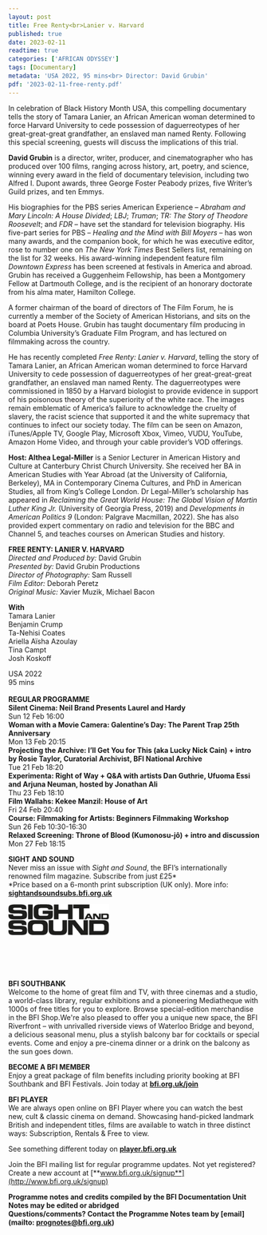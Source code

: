 ```yaml
---
layout: post
title: Free Renty<br>Lanier v. Harvard
published: true
date: 2023-02-11
readtime: true
categories: ['AFRICAN ODYSSEY']
tags: [Documentary]
metadata: 'USA 2022, 95 mins<br> Director: David Grubin'
pdf: '2023-02-11-free-renty.pdf'
---
```


In celebration of Black History Month USA, this compelling documentary tells the story of Tamara Lanier, an African American woman determined to force Harvard University to cede possession of daguerreotypes of her great-great-great grandfather, an enslaved man named Renty. Following this special screening, guests will discuss the implications of this trial.

**David Grubin** is a director, writer, producer, and cinematographer who has produced over 100 films, ranging across history, art, poetry, and science, winning every award in the field of documentary television, including two Alfred I. Dupont awards, three George Foster Peabody prizes, five Writer’s Guild prizes, and ten Emmys.

His biographies for the PBS series American Experience ­– _Abraham and Mary Lincoln: A House Divided_; _LBJ_; _Truman_; _TR: The Story of Theodore Roosevelt_; and _FDR_ – have set the standard for television biography. His five-part series for PBS – _Healing and the Mind with Bill Moyers_ – has won many awards, and the companion book, for which he was executive editor, rose to number one on _The New York Times_ Best Sellers list, remaining on the list for 32 weeks. His award-winning independent feature film _Downtown Express_ has been screened at festivals in America and abroad. Grubin has received a Guggenheim Fellowship, has been a Montgomery Fellow at Dartmouth College, and is the recipient of an honorary doctorate from his alma mater, Hamilton College.

A former chairman of the board of directors of The Film Forum, he is currently a member of the Society of American Historians, and sits on the board at Poets House. Grubin has taught documentary film producing in Columbia University’s Graduate Film Program, and has lectured on filmmaking across the country.

He has recently completed _Free Renty: Lanier v. Harvard_, telling the story of Tamara Lanier, an African American woman determined to force Harvard University to cede possession of daguerreotypes of her great-great-great grandfather, an enslaved man named Renty. The daguerreotypes were commissioned in 1850 by a Harvard biologist to provide evidence in support of his poisonous theory of the superiority of the white race. The images remain emblematic of America’s failure to acknowledge the cruelty of slavery, the racist science that supported it and the white supremacy that continues to infect our society today. The film can be seen on Amazon, iTunes/Apple TV, Google Play, Microsoft Xbox, Vimeo, VUDU, YouTube, Amazon Home Video, and through your cable provider’s VOD offerings.  

**Host: Althea Legal-Miller** is a Senior Lecturer in American History and Culture at Canterbury Christ Church University. She received her BA in American Studies with Year Abroad (at the University of California, Berkeley), MA in Contemporary Cinema Cultures, and PhD in American Studies, all from King’s College London. Dr Legal-Miller’s scholarship has appeared in _Reclaiming the Great World House: The Global Vision of Martin Luther King Jr._ (University of Georgia Press, 2019) and _Developments in American Politics 9_ (London: Palgrave Macmillan, 2022). She has also provided expert commentary on radio and television for the BBC and Channel 5, and teaches courses on American Studies and history.  

**FREE RENTY: LANIER V. HARVARD**  
_Directed and Produced by:_ David Grubin  
_Presented by:_ David Grubin Productions  
_Director of Photography:_ Sam Russell  
_Film Editor:_ Deborah Peretz  
_Original Music:_ Xavier Muzik, Michael Bacon  

**With**  
Tamara Lanier  
Benjamin Crump  
Ta-Nehisi Coates  
Ariella Aïsha Azoulay  
Tina Campt  
Josh Koskoff  

USA 2022  
95 mins  
<br>
**REGULAR PROGRAMME**  
**Silent Cinema: Neil Brand Presents Laurel and Hardy**  
Sun 12 Feb 16:00  
**Woman with a Movie Camera: Galentine’s Day: The Parent Trap 25th Anniversary**  
Mon 13 Feb 20:15  
**Projecting the Archive: I’ll Get You for This (aka Lucky Nick Cain) + intro by Rosie Taylor, Curatorial Archivist, BFI National Archive**  
Tue 21 Feb 18:20  
**Experimenta: Right of Way + Q&A with artists Dan Guthrie, Ufuoma Essi and Arjuna Neuman, hosted by Jonathan Ali**  
Thu 23 Feb 18:10  
**Film Wallahs: Kekee Manzil: House of Art**  
Fri 24 Feb 20:40  
**Course: Filmmaking for Artists: Beginners Filmmaking Workshop**  
Sun 26 Feb 10:30-16:30  
**Relaxed Screening: Throne of Blood (Kumonosu-jô) + intro and discussion**  
Mon 27 Feb 18:15  

**SIGHT AND SOUND**<br>
Never miss an issue with _Sight and Sound_, the BFI’s internationally renowned film magazine. Subscribe from just £25*<br>
*Price based on a 6-month print subscription (UK only). More info: [**sightandsoundsubs.bfi.org.uk**](https://sightandsoundsubs.bfi.org.uk/subscribe)

<img style="float: left;" src="/img/sight-and-sound.jpg" width="40%" height="40%"><br><br><br><br><br><br><br><br>

**BFI SOUTHBANK**  
Welcome to the home of great film and TV, with three cinemas and a studio, a world-class library, regular exhibitions and a pioneering Mediatheque with 1000s of free titles for you to explore. Browse special-edition merchandise in the BFI Shop.We&#39;re also pleased to offer you a unique new space, the BFI Riverfront – with unrivalled riverside views of Waterloo Bridge and beyond, a delicious seasonal menu, plus a stylish balcony bar for cocktails or special events. Come and enjoy a pre-cinema dinner or a drink on the balcony as the sun goes down.  

**BECOME A BFI MEMBER**  
Enjoy a great package of film benefits including priority booking at BFI Southbank and BFI Festivals. Join today at [**bfi.org.uk/join**](http://www.bfi.org.uk/join)  

**BFI PLAYER**  
 We are always open online on BFI Player where you can watch the best new, cult &amp; classic cinema on demand. Showcasing hand-picked landmark British and independent titles, films are available to watch in three distinct ways: Subscription, Rentals &amp; Free to view.  

See something different today on [**player.bfi.org.uk**](https://player.bfi.org.uk)  

Join the BFI mailing list for regular programme updates. Not yet registered? Create a new account at [**www.bfi.org.uk/signup**](http://www.bfi.org.uk/signup)

**Programme notes and credits compiled by the BFI Documentation Unit  
Notes may be edited or abridged  
Questions/comments? Contact the Programme Notes team by [email](mailto: prognotes@bfi.org.uk)**
<!--stackedit_data:
eyJoaXN0b3J5IjpbLTkwNDY4ODI3Ml19
-->